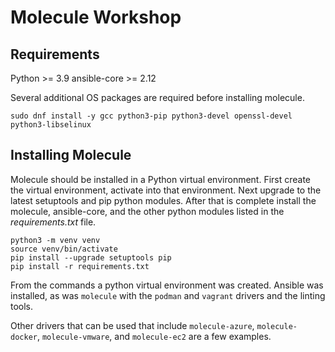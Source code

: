 # Molecule Workshop

## Requirements

Python >= 3.9
ansible-core >= 2.12

Several additional OS packages are required before installing molecule.

```console
sudo dnf install -y gcc python3-pip python3-devel openssl-devel python3-libselinux
```

## Installing Molecule

Molecule should be installed in a Python virtual environment.
First create the virtual environment, activate into that environment.
Next upgrade to the latest setuptools and pip python modules.
After that is complete install the molecule, ansible-core, and the other
python modules listed in the _requirements.txt_ file.

```console
python3 -m venv venv
source venv/bin/activate
pip install --upgrade setuptools pip
pip install -r requirements.txt
```

From the commands a python virtual environment was created. Ansible was installed,
as was `molecule` with the `podman` and `vagrant` drivers and the linting tools.

Other drivers that can be used that include `molecule-azure`, `molecule-docker`,
`molecule-vmware`, and `molecule-ec2` are a few examples.
